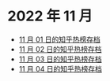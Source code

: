 # 2022 年 11 月

+ [11 月 01 日的知乎热榜存档](/2022-11/01)
+ [11 月 02 日的知乎热榜存档](/2022-11/02)
+ [11 月 03 日的知乎热榜存档](/2022-11/03)
+ [11 月 04 日的知乎热榜存档](/2022-11/04)
